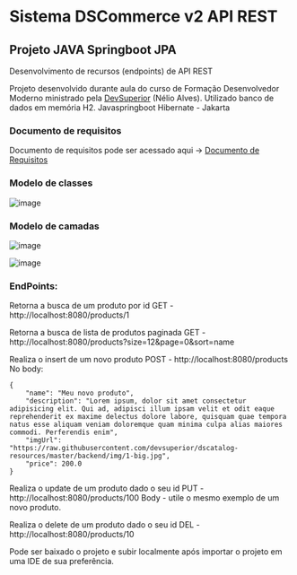 # Sistema DSCommerce v2 API REST
## Projeto JAVA Springboot JPA

Desenvolvimento de recursos (endpoints) de API REST

Projeto desenvolvido durante aula do curso de Formação Desenvolvedor Moderno ministrado pela [DevSuperior](https://devsuperior.com.br) (Nélio Alves).
Utilizado banco de dados em memória H2.
Javaspringboot
Hibernate - Jakarta

### Documento de requisitos

Documento de requisitos pode ser acessado aqui -> [Documento de Requisitos](https://drive.google.com/drive/folders/1WTBggtq38cLeeQosPHjuhjSLxa94Lmx_)

### Modelo de classes
![image](https://github.com/Sammy192/classProject_dsCommerce_v1/assets/53224915/5b3a378c-3adb-4eec-8a17-f651b574d5f7)

### Modelo de camadas

![image](https://github.com/Sammy192/classProject_dsCommerce_v2_api/assets/53224915/ed5e49ec-7d18-411e-8236-77c8b6439d96)


![image](https://github.com/Sammy192/classProject_dsCommerce_v2_api/assets/53224915/59f90a78-aa53-41f4-9713-771635bdf343)


### EndPoints:

Retorna a busca de um produto por id
GET - http://localhost:8080/products/1

Retorna a busca de lista de produtos paginada
GET - http://localhost:8080/products?size=12&page=0&sort=name

Realiza o insert de um novo produto
POST - http://localhost:8080/products
No body:
```
{
    "name": "Meu novo produto",
    "description": "Lorem ipsum, dolor sit amet consectetur adipisicing elit. Qui ad, adipisci illum ipsam velit et odit eaque reprehenderit ex maxime delectus dolore labore, quisquam quae tempora natus esse aliquam veniam doloremque quam minima culpa alias maiores commodi. Perferendis enim",
    "imgUrl": "https://raw.githubusercontent.com/devsuperior/dscatalog-resources/master/backend/img/1-big.jpg",
    "price": 200.0
}
```

Realiza o update de um produto dado o seu id
PUT - http://localhost:8080/products/100
Body - utile o mesmo exemplo de um novo produto.

Realiza o delete de um produto dado o seu id
DEL - http://localhost:8080/products/10


 Pode ser baixado o projeto e subir localmente após importar o projeto em uma IDE de sua preferência.
